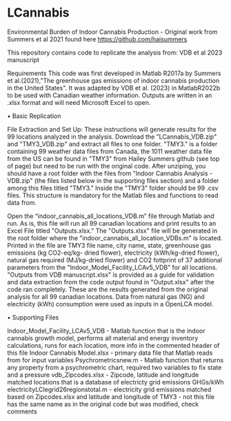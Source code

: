 # LCannabis

Environmental Burden of Indoor Cannabis Production - Original work from Summers et al 2021 found here https://github.com/haisummers

This repository contains code to replicate the analysis from: VDB et al 2023 manuscript

Requirements
This code was first developed in Matlab R2017a by Summers et al.(2021),"The greenhouse gas emissions of indoor cannabis production in the United States". 
It was adapted by VDB et al. (2023) in MatlabR2022b to be used with Canadian weather information. 
Outputs are written in an .xlsx format and will need Microsoft Excel to open.

• Basic Replication

File Extraction and Set Up: These instructions will generate results for the 99 locations analyzed in the analysis. Download the "LCannabis_VDB.zip" and "TMY3_VDB.zip" and extract all files to one folder. "TMY3." is a folder containing 99 weather data files from Canada, the 1011 weather data file from the US can be found in "TMY3" from Hailey Summers github (see top of page) but need to be run with the original code. After unziping, you should have a root folder with the files from "Indoor Cannabis Analysis - VDB.zip" (the files listed below in the supporting files section) and a folder among this files titled "TMY3." Inside the "TMY3" folder should be 99 .csv files. This structure is mandatory for the Matlab files and functions to read data from.

Open the “indoor_cannabis_all_locations_VDB.m” file through Matlab and run. As is, this file will run all 99 canadian locations and print results to an Excel File titled "Outputs.xlsx." The "Outputs.xlsx" file will be generated in the root folder where the "indoor_cannabis_all_location_VDBs.m" is located. Printed in the file are TMY3 file name, city name, state, greenhouse gas emissions (kg CO2-eq/kg- dried flower), electricity (kWh/kg-dried flower), natural gas required (MJ/kg-dried flower) and CO2 fottprint of 37 additional parameters from the "Indoor_Model_Facility_LCAv5_VDB" for all locations. "Outputs from VDB manuscript.xlsx" is provided as a guide for validation and data extraction from the code output found in "Output.xlsx" after the code ran completely. These are the results generated from the original analysis for all 99 canadian locations. Data from natural gas (NG) and electricity (kWh) consumption were used as inputs in a OpenLCA model.

• Supporting Files

Indoor_Model_Facility_LCAv5_VDB - Matlab function that is the indoor cannabis growth model, performs all material and energy inventory calculations, runs for each location, more info in the commented header of this file
Indoor Cannabis Model.xlsx - primary data file that Matlab reads from for input variables
Psychrometricsnew.m - Matlab function that returns any property from a psychrometric chart, required two variables to fix state and a pressure
vdb_Zipcodes.xlsx - Zipcode, latitude and longitude matched locations that is a database of electricty grid emissions GHGs/kWh
electricityLCIegrid26regionstotal.m - electricity grid emissions matched based on Zipcodes.xlsx and latitude and longitude of TMY3 - not this file has the same name as in the original code but was modified, check comments 
